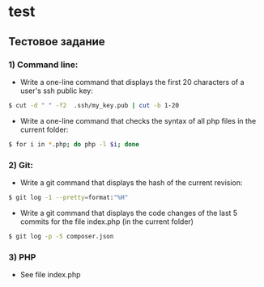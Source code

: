 # test
## Тестовое задание

### 1) Command line:
- Write a one-line command that displays the first 20 characters of a user's ssh public key:
```sh
$ cut -d " " -f2  .ssh/my_key.pub | cut -b 1-20
```
- Write a one-line command that checks the syntax of all php files in the current folder:
```sh
$ for i in *.php; do php -l $i; done
```


### 2) Git:
- Write a git command that displays the hash of the current revision:
```sh
$ git log -1 --pretty=format:"%H"
```
- Write a git command that displays the code changes of the last 5 commits for the file index.php (in the current folder)

```sh
$ git log -p -5 composer.json
```

### 3) PHP
- See file index.php
